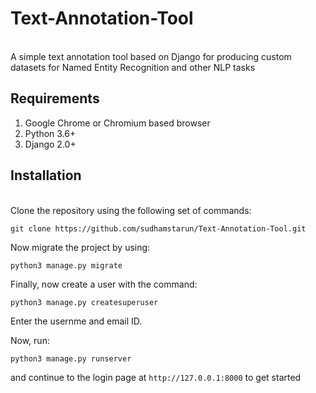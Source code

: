 # Text-Annotation-Tool
<br>
A simple text annotation tool based on Django for producing custom datasets for Named Entity Recognition and other NLP tasks
<br>

## Requirements

1. Google Chrome or Chromium based browser
2. Python 3.6+
3. Django 2.0+ 


## Installation 
<br>
Clone the repository using the following set of commands:

`git clone https://github.com/sudhamstarun/Text-Annotation-Tool.git`

Now migrate the project by using:

`python3 manage.py migrate`

Finally, now create a user with the command:

`python3 manage.py createsuperuser`

Enter the usernme and email ID.


Now, run:

`python3 manage.py runserver`

and continue to the login page at `http://127.0.0.1:8000` to get started
